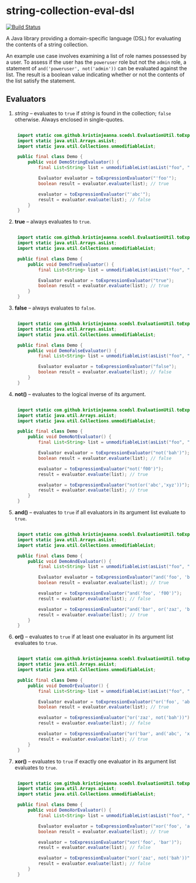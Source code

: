 # string-collection-eval-dsl

[![Build Status](https://github.com/kristinjeanna/string-collection-eval-dsl/actions/workflows/build.yml/badge.svg)](https://github.com/kristinjeanna/string-collection-eval-dsl/actions)

A Java library providing a domain-specific language (DSL) for evaluating the
contents of a string collection.

An example use case involves examining a list of role names possessed by a
user. To assess if the user has the `poweruser` role but not the `admin` role,
a statement of `and('poweruser', not('admin'))` can be evaluated against the list.
The result is a boolean value indicating whether or not the contents of the list
satisfy the statement.

## Evaluators

1. *string* &ndash; evaluates to `true` if *string* is found in the collection;
   `false` otherwise. Always enclosed in single-quotes.

   ```java

    import static com.github.kristinjeanna.scedsl.EvaluationUtil.toExpressionEvaluator;
    import static java.util.Arrays.asList;
    import static java.util.Collections.unmodifiableList;

    public final class Demo {
        public void DemoStringEvaluator() {
            final List<String> list = unmodifiableList(asList("foo", "bar", "baz", "bah"));

            Evaluator evaluator = toExpressionEvaluator("'foo'");
            boolean result = evaluator.evaluate(list); // true

            evaluator = toExpressionEvaluator("'abc'");
            result = evaluator.evaluate(list); // false
        }
    }
   ```

2. **true** &ndash; always evaluates to `true`.

   ```java

    import static com.github.kristinjeanna.scedsl.EvaluationUtil.toExpressionEvaluator;
    import static java.util.Arrays.asList;
    import static java.util.Collections.unmodifiableList;

    public final class Demo {
        public void DemoTrueEvaluator() {
            final List<String> list = unmodifiableList(asList("foo", "bar", "baz", "bah"));

            Evaluator evaluator = toExpressionEvaluator("true");
            boolean result = evaluator.evaluate(list); // true
        }
    }
   ```

3. **false** &ndash; always evaluates to `false`.

   ```java

    import static com.github.kristinjeanna.scedsl.EvaluationUtil.toExpressionEvaluator;
    import static java.util.Arrays.asList;
    import static java.util.Collections.unmodifiableList;

    public final class Demo {
        public void DemoFalseEvaluator() {
            final List<String> list = unmodifiableList(asList("foo", "bar", "baz", "bah"));

            Evaluator evaluator = toExpressionEvaluator("false");
            boolean result = evaluator.evaluate(list); // false
        }
    }
   ```

4. **not()** &ndash; evaluates to the logical inverse of its argument.

   ```java

    import static com.github.kristinjeanna.scedsl.EvaluationUtil.toExpressionEvaluator;
    import static java.util.Arrays.asList;
    import static java.util.Collections.unmodifiableList;

    public final class Demo {
        public void DemoNotEvaluator() {
            final List<String> list = unmodifiableList(asList("foo", "bar", "baz", "bah"));

            Evaluator evaluator = toExpressionEvaluator("not('bah')");
            boolean result = evaluator.evaluate(list); // false

            evaluator = toExpressionEvaluator("not('f00')");
            result = evaluator.evaluate(list); // true

            evaluator = toExpressionEvaluator("not(or('abc','xyz'))");
            result = evaluator.evaluate(list); // true
        }
    }
   ```

5. **and()** &ndash; evaluates to `true` if all evaluators in its argument list evaluate to `true`.

   ```java

    import static com.github.kristinjeanna.scedsl.EvaluationUtil.toExpressionEvaluator;
    import static java.util.Arrays.asList;
    import static java.util.Collections.unmodifiableList;

    public final class Demo {
        public void DemoAndEvaluator() {
            final List<String> list = unmodifiableList(asList("foo", "bar", "baz", "bah"));

            Evaluator evaluator = toExpressionEvaluator("and('foo', 'bah')");
            boolean result = evaluator.evaluate(list); // true

            evaluator = toExpressionEvaluator("and('foo', 'f00')");
            result = evaluator.evaluate(list); // false

            evaluator = toExpressionEvaluator("and('bar', or('zaz', 'bah'))");
            result = evaluator.evaluate(list); // true
        }
    }
   ```

6. **or()** &ndash; evaluates to `true` if at least one evaluator in its argument list evaluates to `true`.

   ```java

    import static com.github.kristinjeanna.scedsl.EvaluationUtil.toExpressionEvaluator;
    import static java.util.Arrays.asList;
    import static java.util.Collections.unmodifiableList;

    public final class Demo {
        public void DemoOrEvaluator() {
            final List<String> list = unmodifiableList(asList("foo", "bar", "baz", "bah"));

            Evaluator evaluator = toExpressionEvaluator("or('foo', 'abc')");
            boolean result = evaluator.evaluate(list); // true

            evaluator = toExpressionEvaluator("or('zaz', not('bah'))");
            result = evaluator.evaluate(list); // false

            evaluator = toExpressionEvaluator("or('bar', and('abc', 'xyz'))");
            result = evaluator.evaluate(list); // true
        }
    }
   ```

7. **xor()** &ndash; evaluates to `true` if exactly one evaluator in its argument list evaluates to `true`.

   ```java

    import static com.github.kristinjeanna.scedsl.EvaluationUtil.toExpressionEvaluator;
    import static java.util.Arrays.asList;
    import static java.util.Collections.unmodifiableList;

    public final class Demo {
        public void DemoXorEvaluator() {
            final List<String> list = unmodifiableList(asList("foo", "bar", "baz", "bah"));

            Evaluator evaluator = toExpressionEvaluator("xor('foo', 'abc')");
            boolean result = evaluator.evaluate(list); // true

            evaluator = toExpressionEvaluator("xor('foo', 'bar')");
            result = evaluator.evaluate(list); // false

            evaluator = toExpressionEvaluator("xor('zaz', not('bah'))");
            result = evaluator.evaluate(list); // false
        }
    }
   ```
